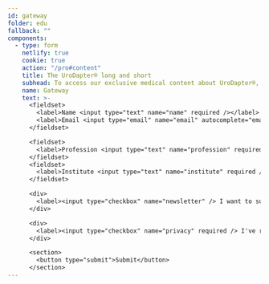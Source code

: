 ```yaml
---
id: gateway
folder: edu
fallback: ""
components:
  - type: form
    netlify: true
    cookie: true
    action: "/pro#content"
    title: The UroDapter® long and short
    subhead: To access our exclusive medical content about UroDapter®, please fill in the form.
    name: Gateway
    text: >-
      <fieldset>
        <label>Name <input type="text" name="name" required /></label>   
        <label>Email <input type="email" name="email" autocomplete="email" required /></label>
      </fieldset>

      <fieldset>
        <label>Profession <input type="text" name="profession" required /></label>
      </fieldset>
      <fieldset>
        <label>Institute <input type="text" name="institute" required /></label>
      </fieldset>

      <div>
        <label><input type="checkbox" name="newsletter" /> I want to subscribe to the newsletter</label>
      </div>

      <div>
        <label><input type="checkbox" name="privacy" required /> I've read and accepted the <a href="/privacy-policy" target="_blank">privacy policy</a>.</label>
      </div>

      <section>
        <button type="submit">Submit</button>
      </section>
---
```

